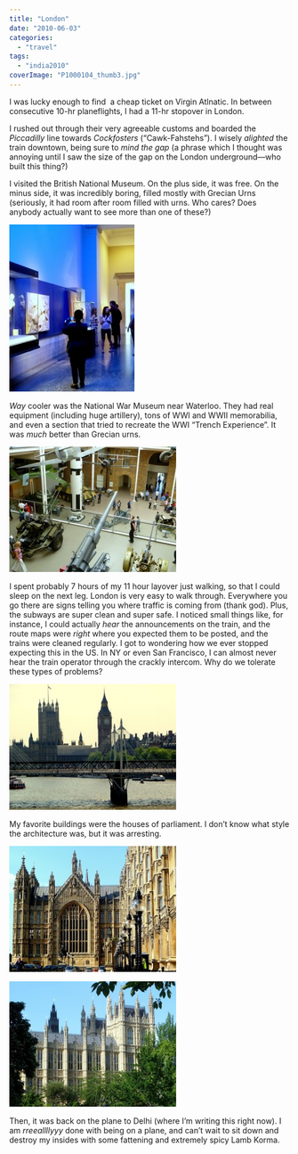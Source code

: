 ```yaml
---
title: "London"
date: "2010-06-03"
categories: 
  - "travel"
tags: 
  - "india2010"
coverImage: "P1000104_thumb3.jpg"
---
```


I was lucky enough to find  a cheap ticket on Virgin Atlnatic. In between consecutive 10-hr planeflights, I had a 11-hr stopover in London.

I rushed out through their very agreeable customs and boarded the _Piccadilly_ line towards _Cockfosters_ (“Cawk-Fahstehs”). I wisely _alighted_ the train downtown, being sure to _mind the gap_ (a phrase which I thought was annoying until I saw the size of the gap on the London underground—who built this thing?)

I visited the British National Museum. On the plus side, it was free. On the minus side, it was incredibly boring, filled mostly with Grecian Urns (seriously, it had room after room filled with urns. Who cares? Does anybody actually want to see more than one of these?)

[![P1000104](images/P1000104_thumb3-225x300.jpg "P1000104")](http://www.rdchambers.net/wp-content/uploads/2010/06/P1000104_thumb3.jpg)

_Way_ cooler was the National War Museum near Waterloo. They had real equipment (including huge artillery), tons of WWI and WWII memorabilia, and even a section that tried to recreate the WWI “Trench Experience”. It was _much_ better than Grecian urns.

[![P1000122](images/P1000122_thumb1-300x225.jpg "P1000122")](http://www.rdchambers.net/wp-content/uploads/2010/06/P1000122_thumb1.jpg)

I spent probably 7 hours of my 11 hour layover just walking, so that I could sleep on the next leg. London is very easy to walk through. Everywhere you go there are signs telling you where traffic is coming from (thank god). Plus, the subways are super clean and super safe. I noticed small things like, for instance, I could actually _hear_ the announcements on the train, and the route maps were _right_ where you expected them to be posted, and the trains were cleaned regularly. I got to wondering how we ever stopped expecting this in the US. In NY or even San Francisco, I can almost never hear the train operator through the crackly intercom. Why do we tolerate these types of problems?

[![P1000112](images/P1000112_thumb1-300x226.jpg "P1000112")](http://www.rdchambers.net/wp-content/uploads/2010/06/P1000112_thumb1.jpg)

My favorite buildings were the houses of parliament. I don’t know what style the architecture was, but it was arresting.

[![P1000136](images/P1000136_thumb1-300x226.jpg "P1000136")](http://www.rdchambers.net/wp-content/uploads/2010/06/P1000136_thumb1.jpg)

[![P1000142](images/P1000142_thumb1-300x225.jpg "P1000142")](http://www.rdchambers.net/wp-content/uploads/2010/06/P1000142_thumb1.jpg)

Then, it was back on the plane to Delhi (where I’m writing this right now). I am _rreeallllyyy_ done with being on a plane, and can’t wait to sit down and destroy my insides with some fattening and extremely spicy Lamb Korma.

